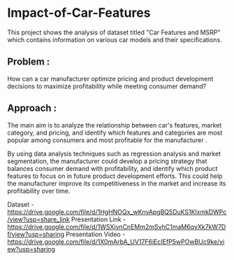 # Impact-of-Car-Features

This project shows the analysis of dataset titled "Car Features and MSRP" which contains information on various car models and their specifications.

## Problem :

How can a car manufacturer optimize pricing and product development decisions to maximize profitability while meeting consumer demand?

## Approach :
The main aim is to analyze the relationship between car's features, market category, and pricing, and identify which features and categories are most popular among consumers and most profitable for the manufacturer .




By using data analysis techniques such as regression analysis and market segmentation, the manufacturer could develop a pricing strategy that balances 
consumer demand with profitability, and identify which product features to focus on in future product development efforts.
This could help the manufacturer improve its competitiveness in the market and increase its profitability over time.


Dataset - https://drive.google.com/file/d/1HgHNOQx_wKnvApgBQ5DuKS1KlxmkDWPc/view?usp=share_link
Presentation Link - https://drive.google.com/file/d/1WSXivnCnEMm2mSvhC1maM6qyXk7kW7Df/view?usp=sharing
Presentation Video - https://drive.google.com/file/d/1X0mArbA_UV17F6iEcIEfP5wPOwBUc9ke/view?usp=sharing
